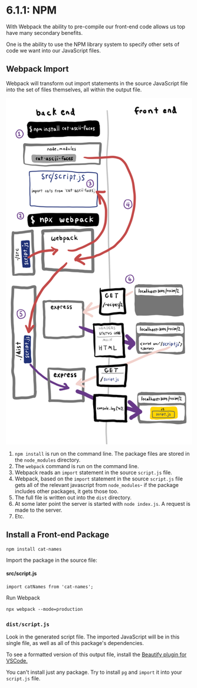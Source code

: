 # 6.1.1: NPM

With Webpack the ability to pre-compile our front-end code allows us top have many secondary benefits.

One is the ability to use the NPM library system to specify other sets of code we want into our JavaScript files.

## Webpack Import

Webpack will transform out import statements in the source JavaScript file into the set of files themselves, all within the output file.

![](../../.gitbook/assets/webpack-copy-2.jpg)

1. `npm install` is run on the command line. The package files are stored in the `node_modules` directory.
2. The `webpack` command is run on the command line.
3. Webpack reads an `import` statement in the source `script.js` file.
4. Webpack, based on the `import` statement in the source `script.js` file gets all of the relevant javascript from `node_modules`- if the package includes other packages, it gets those too.
5. The full file is written out into the `dist` directory.
6. At some later point the server is started with `node index.js`. A request is made to the server.
7. Etc.

## Install a Front-end Package

```text
npm install cat-names
```

Import the package in the source file:

#### src/script.js

```text
import catNames from 'cat-names';
```

Run Webpack

```text
npx webpack --mode=production
```

### `dist/script.js`

Look in the generated script file. The imported JavaScript will be in this single file, as well as all of this package's dependencies.

To see a formatted version of this output file, install the [Beautify plugin for VSCode.](https://marketplace.visualstudio.com/items?itemName=HookyQR.beautify)

You can't install just any package. Try to install `pg` and `import` it into your `script.js` file.


